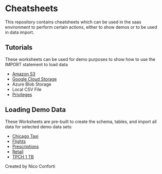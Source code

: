 # Cheatsheets

This repository contains cheatsheets which can be used in the saas environment to perform certain actions, either to show demos or to be used in data import.

## Tutorials
These worksheets can be used for demo purposes to show how to use the IMPORT statement to load data

 - [Amazon S3](Tutorials/S3%20Cheatsheet.sql)
 - [Google Cloud Storage](Tutorials/GCS%20Cheatsheet.sql)
 - Azure Blob Storage
 - Local CSV File
 - [Privileges](Tutorials/Privileges.sql)

## Loading Demo Data
These Worksheets are pre-built to create the schema, tables, and import all data for selected demo data sets:

 - [Chicago Taxi](Import%20Demo%20Data/chicago_taxi.sql)
 - [Flights](Import%20Demo%20Data/flights.sql)
 - [Prescriptions](Import%20Demo%20Data/prescriptions.sql)
 - [Retail](Import%20Demo%20Data/retail.sql)
 - [TPCH 1 TB](Import%20Demo%20Data/tpch.sql)


Created by Nico Conforti
